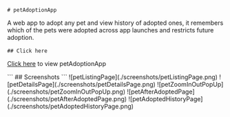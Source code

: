 ```
# petAdoptionApp
```
A web app to adopt any pet and view history of adopted ones, it remembers which of the pets were adopted across app launches and restricts future adoption.

```
## Click here
```
<p>
  <a href="https://flutter-project-405ca.web.app">Click here</a> to view petAdoptionApp
</p>
```
## Screenshots
```
![petListingPage](./screenshots/petListingPage.png)
![petDetailsPage](./screenshots/petDetailsPage.png)
![petZoomInOutPopUp](./screenshots/petZoomInOutPopUp.png)
![petAfterAdoptedPage](./screenshots/petAfterAdoptedPage.png)
![petAdoptedHistoryPage](./screenshots/petAdoptedHistoryPage.png)



